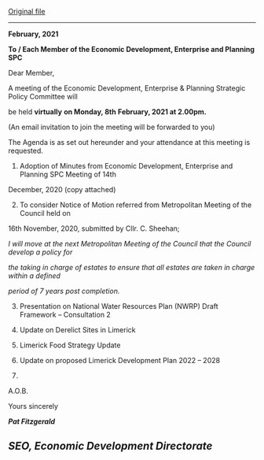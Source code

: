 [Original file](https://www.limerick.ie/sites/default/files/media/documents/2021-02/agenda-of-spc-mtg-8th-feb-2021.pdf)

---
**February, 2021**

**To / Each Member of the Economic Development, Enterprise and Planning SPC**

Dear Member,

A meeting of the Economic Development, Enterprise & Planning Strategic Policy Committee will

be held **virtually** **on Monday, 8th** **February, 2021 at 2.00pm.**

(An email invitation to join the meeting will be forwarded to you)

The Agenda is as set out hereunder and your attendance at this meeting is requested.

1. Adoption of Minutes from Economic Development, Enterprise and Planning SPC Meeting of 14th

December, 2020 (copy attached)

2. To consider Notice of Motion referred from Metropolitan Meeting of the Council held on

16th November, 2020, submitted by Cllr. C. Sheehan;

*I will move at the next Metropolitan Meeting of the Council that the Council develop a policy for*

*the taking in charge of estates to ensure that all estates are taken in charge within a defined*

*period of 7 years post completion.*

3. Presentation on National Water Resources Plan (NWRP) Draft Framework – Consultation 2

4. Update on Derelict Sites in Limerick

5. Limerick Food Strategy Update

6. Update on proposed Limerick Development Plan 2022 – 2028

7.

A.O.B.

Yours sincerely

***Pat Fitzgerald***

***SEO, Economic Development Directorate***
---
